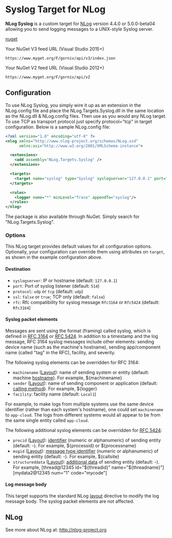 Syslog Target for NLog
======================

**NLog Syslog** is a custom target for [NLog](http://nlog-project.org/) version 4.4.0  or 5.0.0-beta04  allowing you to send logging messages to a UNIX-style Syslog server.

[nuget](https://www.myget.org/feed/gorniv/package/nuget/NLog.Targets.Syslog.Core)

Your NuGet V3 feed URL (Visual Studio 2015+)

`https://www.myget.org/F/gorniv/api/v3/index.json`

Your NuGet V2 feed URL (Visual Studio 2012+)

`https://www.myget.org/F/gorniv/api/v2`

## Configuration

To use NLog Syslog, you simply wire it up as an extension in the NLog.config file and place the NLog.Targets.Syslog.dll in the same location as the NLog.dll & NLog.config files. Then use as you would any NLog target. To use TCP as transport protocol just specify protocol="tcp" in target configuration. Below is a sample NLog.config file:

```xml
<?xml version="1.0" encoding="utf-8" ?>
<nlog xmlns="http://www.nlog-project.org/schemas/NLog.xsd"
      xmlns:xsi="http://www.w3.org/2001/XMLSchema-instance">

  <extensions>
    <add assembly="NLog.Targets.Syslog" />
  </extensions>

  <targets>
    <target name="syslog" type="Syslog" syslogserver="127.0.0.1" port="514" facility="Local7" sender="MyProgram" layout="[CustomPrefix] ${machinename} ${message}" />
  </targets>

  <rules>
    <logger name="*" minLevel="Trace" appendTo="syslog"/>
  </rules>
</nlog>
```
The package is also available through NuGet. Simply search for "NLog.Targets.Syslog".


### Options

This NLog target provides default values for all configuration options.
Optionally, your configuration can override them using attributes on
`target`, as shown in the example configuration above.

#### Destination

* `syslogserver`: IP or hostname (default: `127.0.0.1`)
* `port`: Port of syslog listener (default: `514`)
* `protocol`: `udp` or `tcp` (default: `udp`)
* `ssl`: `false` or `true`; TCP only (default: `false`)
* `rfc`: Rfc compatibility for syslog message `Rfc3164` or `Rfc5424` (default: `Rfc3164`)

#### Syslog packet elements

Messages are sent using the format (framing) called syslog, which is
defined in [RFC 3164](http://www.ietf.org/rfc/rfc3164.txt) or 
[RFC 5424](http://tools.ietf.org/html/rfc5424). In addition
to a timestamp and the log message, RFC 3164 syslog messages include
other elements: sending device name (such as the machine's hostname),
sending app/component name (called "tag" in the RFC), facility, and
severity.

The following syslog elements can be overridden for RFC 3164:

* `machinename` ([Layout](https://github.com/NLog/NLog/wiki/Layouts)): name of sending system or entity (default: machine 
  [hostname](http://msdn.microsoft.com/en-us/library/system.net.dns.gethostname(v=vs.110).aspx)).
For example, ${machinename}
* `sender` ([Layout](https://github.com/NLog/NLog/wiki/Layouts)): name of sending component or application (default: 
  [calling method](http://msdn.microsoft.com/en-us/library/system.reflection.assembly.getcallingassembly(v=vs.110).aspx)).
For example, ${logger}
* `facility`: facility name (default: `Local1`)

For example, to make logs from multiple systems use the same device
identifier (rather than each system's hostname), one could set
`machinename` to `app-cloud`. The logs from different systems would
all appear to be from the same single entity called `app-cloud`.

The following additional syslog elements can be overridden for [RFC 5424](http://tools.ietf.org/html/rfc5424):

* `procid` ([Layout](https://github.com/NLog/NLog/wiki/Layouts)): [identifier](http://tools.ietf.org/html/rfc5424#section-6.2.6) (numeric or alphanumeric) of sending entity 
(default: -). For example, ${processid} or ${processname}
* `msgid` ([Layout](https://github.com/NLog/NLog/wiki/Layouts)): [message type identifier](http://tools.ietf.org/html/rfc5424#section-6.2.7) (numeric or alphanumeric) of sending entity 
(default: -). For example, ${callsite}
* `structureddata` ([Layout](https://github.com/NLog/NLog/wiki/Layouts)): [additional data](http://tools.ietf.org/html/rfc5424#section-6.3) of sending entity (default: -).
For example, [thread@12345 id="${threadid}" name="${threadname}"][mydata2@12345 num="1" code="mycode"]

#### Log message body

This target supports the standard NLog 
[layout](https://github.com/NLog/NLog/wiki/Layouts) directive to modify
the log message body. The syslog packet elements are not affected.


## NLog

See more about NLog at: http://nlog-project.org

